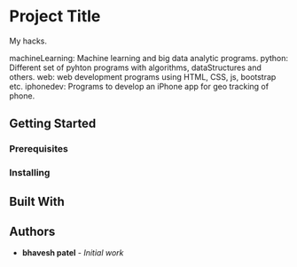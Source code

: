 # Project Title

My hacks.

machineLearning:  Machine learning and big data analytic programs.
python:  Different set of pyhton programs with algorithms, dataStructures and others.
web:  web development programs using HTML, CSS, js, bootstrap etc.
iphonedev:  Programs to develop an iPhone app for geo tracking of phone.

## Getting Started

### Prerequisites

### Installing

## Built With

## Authors

* **bhavesh patel** - *Initial work*

